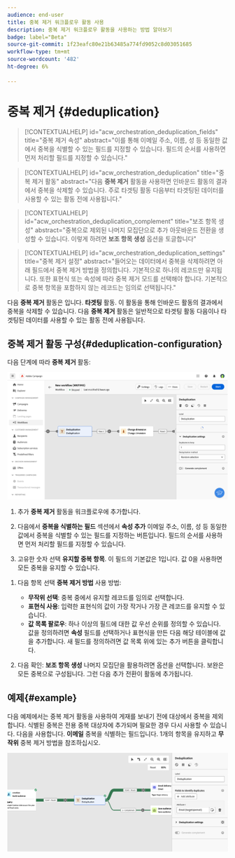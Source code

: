 ```yaml
---
audience: end-user
title: 중복 제거 워크플로우 활동 사용
description: 중복 제거 워크플로우 활동을 사용하는 방법 알아보기
badge: label="Beta"
source-git-commit: 1f23eafc80e21b63485a774fd9052c8d03051685
workflow-type: tm+mt
source-wordcount: '482'
ht-degree: 6%

---
```



# 중복 제거 {#deduplication}

>[!CONTEXTUALHELP]
>id="acw_orchestration_deduplication_fields"
>title="중복 제거 속성"
>abstract="이를 통해 이메일 주소, 이름, 성 등 동일한 값에서 중복을 식별할 수 있는 필드를 지정할 수 있습니다. 필드의 순서를 사용하면 먼저 처리할 필드를 지정할 수 있습니다."

>[!CONTEXTUALHELP]
>id="acw_orchestration_deduplication"
>title="중복 제거 활동"
>abstract="다음 **중복 제거** 활동을 사용하면 인바운드 활동의 결과에서 중복을 삭제할 수 있습니다. 주로 타겟팅 활동 다음부터 타겟팅된 데이터를 사용할 수 있는 활동 전에 사용됩니다."


>[!CONTEXTUALHELP]
>id="acw_orchestration_deduplication_complement"
>title="보조 항목 생성"
>abstract="중복으로 제외된 나머지 모집단으로 추가 아웃바운드 전환을 생성할 수 있습니다. 이렇게 하려면 **보조 항목 생성** 옵션을 토글합니다"

>[!CONTEXTUALHELP]
>id="acw_orchestration_deduplication_settings"
>title="중복 제거 설정"
>abstract="들어오는 데이터에서 중복을 삭제하려면 아래 필드에서 중복 제거 방법을 정의합니다. 기본적으로 하나의 레코드만 유지됩니다. 또한 표현식 또는 속성에 따라 중복 제거 모드를 선택해야 합니다. 기본적으로 중복 항목을 포함하지 않는 레코드는 임의로 선택됩니다."

다음 **중복 제거** 활동은 입니다. **타겟팅** 활동. 이 활동을 통해 인바운드 활동의 결과에서 중복을 삭제할 수 있습니다. 다음 **중복 제거** 활동은 일반적으로 타겟팅 활동 다음이나 타겟팅된 데이터를 사용할 수 있는 활동 전에 사용됩니다.

## 중복 제거 활동 구성{#deduplication-configuration}

다음 단계에 따라 **중복 제거** 활동:

![](../assets/workflow-deduplication.png)

1. 추가 **중복 제거** 활동을 워크플로우에 추가합니다.

1. 다음에서 **중복을 식별하는 필드** 섹션에서 **속성 추가** 이메일 주소, 이름, 성 등 동일한 값에서 중복을 식별할 수 있는 필드를 지정하는 버튼입니다. 필드의 순서를 사용하면 먼저 처리할 필드를 지정할 수 있습니다.

1. 고유한 숫자 선택 **유지할 중복 항목**. 이 필드의 기본값은 1입니다. 값 0을 사용하면 모든 중복을 유지할 수 있습니다.

<!--
    For example, if records A and B are considered duplicates of record Y, and a record C is considered as a duplicate of record Z:

    * If the value of the field is 1: only the Y and Z records are kept.
    * If the value of the field is 0: all the records are kept.
    * If the value of the field is 2: records C and Z are kept and two records from A, B, and Y are kept, by chance or depending on the deduplication method selected thereafter.

-->

1. 다음 항목 선택 **중복 제거 방법** 사용 방법:

   * **무작위 선택**: 중복 중에서 유지할 레코드를 임의로 선택합니다.
   * **표현식 사용**: 입력한 표현식의 값이 가장 작거나 가장 큰 레코드를 유지할 수 있습니다.
   * **값 목록 팔로우**: 하나 이상의 필드에 대한 값 우선 순위를 정의할 수 있습니다. 값을 정의하려면 **속성** 필드를 선택하거나 표현식을 만든 다음 해당 테이블에 값을 추가합니다. 새 필드를 정의하려면 값 목록 위에 있는 추가 버튼을 클릭합니다.

1. 다음 확인: **보조 항목 생성** 나머지 모집단을 활용하려면 옵션을 선택합니다. 보완은 모든 중복으로 구성됩니다. 그런 다음 추가 전환이 활동에 추가됩니다.

## 예제{#example}

다음 예제에서는 중복 제거 활동을 사용하여 게재를 보내기 전에 대상에서 중복을 제외합니다. 식별된 중복은 전용 중복 대상자에 추가되며 필요한 경우 다시 사용할 수 있습니다. 다음을 사용합니다. **이메일** 중복을 식별하는 필드입니다. 1개의 항목을 유지하고 **무작위** 중복 제거 방법을 참조하십시오.

![](../assets/workflow-deduplication-example.png)
